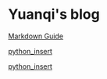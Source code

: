 # Yuanqi's blog

[Markdown Guide](https://guides.github.com/features/mastering-markdown/)

[python_insert](./python_tips.md)

[python_insert](/python_tips.md)


